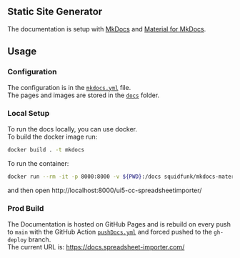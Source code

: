 ## Static Site Generator

The documentation is setup with [MkDocs](https://www.mkdocs.org/) and [Material for MkDocs](https://squidfunk.github.io/mkdocs-material/).  

## Usage

### Configuration

The configuration is in the [`mkdocs.yml`](https://github.com/marianfoo/ui5-cc-spreadsheetimporter/blob/main/mkdocs.yml) file.  
The pages and images are stored in the [`docs`](https://github.com/marianfoo/ui5-cc-spreadsheetimporter/tree/main/docs) folder.  

### Local Setup

To run the docs locally, you can use docker.  
To build the docker image run:  
```sh
docker build . -t mkdocs  
```

To run the container:  
```sh
docker run --rm -it -p 8000:8000 -v ${PWD}:/docs squidfunk/mkdocs-material
```
and then open http://localhost:8000/ui5-cc-spreadsheetimporter/

### Prod Build

The Documentation is hosted on GitHub Pages and is rebuild on every push to `main` with the GitHub Action [`pushDocs.yml`](https://github.com/marianfoo/ui5-cc-spreadsheetimporter/blob/main/.github/workflows/pushDocs.yml) and forced pushed to the `gh-deploy` branch.  
The current URL is: https://docs.spreadsheet-importer.com/